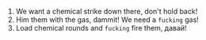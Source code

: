 1. We want a chemical strike down there, don't hold back!
2. Him them with the gas, dammit! We need a `fucking` gas!
3. Load chemical rounds and `fucking` fire them, давай!